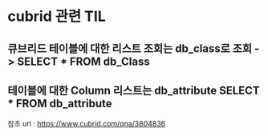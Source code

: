 # cubrid 관련 TIL
## 큐브리드 테이블에 대한 리스트 조회는 db_class로 조회 -> SELECT * FROM db_Class
## 테이블에 대한 Column 리스트는 db_attribute SELECT * FROM db_attribute
참조 url : https://www.cubrid.com/qna/3804836 <br>
